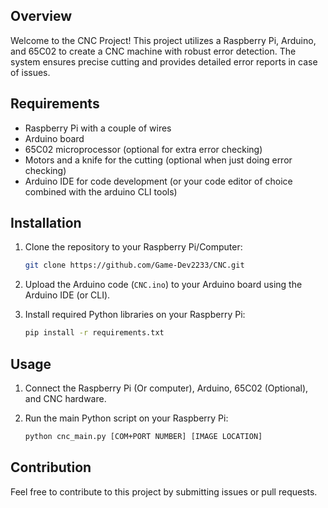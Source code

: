 ## Overview
Welcome to the CNC Project! This project utilizes a Raspberry Pi, Arduino, and 65C02 to create a CNC machine with robust error detection. The system ensures precise cutting and provides detailed error reports in case of issues.
## Requirements
- Raspberry Pi with a couple of wires
- Arduino board
- 65C02 microprocessor (optional for extra error checking)
- Motors and a knife for the cutting (optional when just doing error checking)
- Arduino IDE for code development (or your code editor of choice combined with the arduino CLI tools)
## Installation
1. Clone the repository to your Raspberry Pi/Computer:

   ```bash
   git clone https://github.com/Game-Dev2233/CNC.git
   ```
2. Upload the Arduino code (`CNC.ino`) to your Arduino board using the Arduino IDE (or CLI).
3. Install required Python libraries on your Raspberry Pi:
   ```bash
   pip install -r requirements.txt
   ```
## Usage

1. Connect the Raspberry Pi (Or computer), Arduino, 65C02 (Optional), and CNC hardware.

2. Run the main Python script on your Raspberry Pi:

   ```bash
   python cnc_main.py [COM+PORT NUMBER] [IMAGE LOCATION]
   ```
## Contribution
Feel free to contribute to this project by submitting issues or pull requests.

